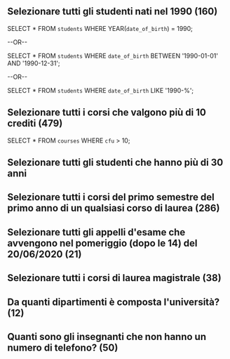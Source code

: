 ## Selezionare tutti gli studenti nati nel 1990 (160)

SELECT * FROM `students` WHERE YEAR(`date_of_birth`) = 1990;

--OR--

SELECT * FROM `students` WHERE `date_of_birth` BETWEEN '1990-01-01' AND '1990-12-31';

--OR--

SELECT * FROM `students` WHERE `date_of_birth` LIKE '1990-%';

## Selezionare tutti i corsi che valgono più di 10 crediti (479)

SELECT * FROM `courses` WHERE `cfu` > 10;

## Selezionare tutti gli studenti che hanno più di 30 anni


## Selezionare tutti i corsi del primo semestre del primo anno di un qualsiasi corso di laurea (286)


## Selezionare tutti gli appelli d'esame che avvengono nel pomeriggio (dopo le 14) del 20/06/2020 (21)


## Selezionare tutti i corsi di laurea magistrale (38)


## Da quanti dipartimenti è composta l'università? (12)


## Quanti sono gli insegnanti che non hanno un numero di telefono? (50)


